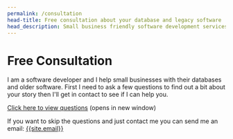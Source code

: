 ```yaml
---
permalink: /consultation
head-title: Free consultation about your database and legacy software
head_description: Small business friendly software development services.
---
```


# Free Consultation

I am a software developer and I help small businesses with their databases and older software. First I need to ask a few questions to find out a bit about your story then I'll get in contact to see if I can help you.

<a class="btn btn-outline-primary" href="https://forms.gle/haeDpv5ZD1NEi2r47" target="_blank">Click here to view questions</a> (opens in new window)


If you want to skip the questions and just contact me you can send me an email: [{{site.email}}](mailto:{{site.email}})
